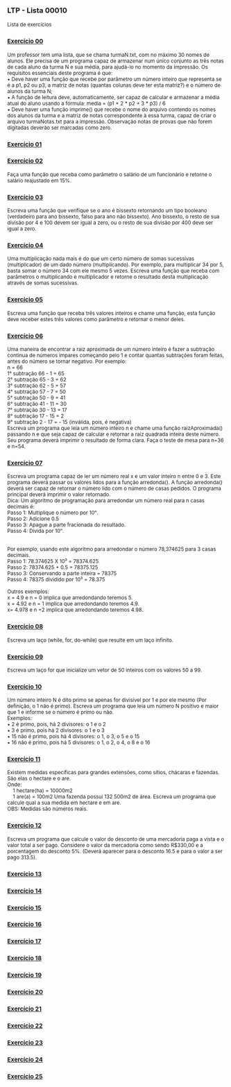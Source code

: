 ### LTP - Lista 00010
<sub>Lista de exercícios</sub>

### <sub>[Exercício 00](https://github.com/albertocerqueira/logica-tecnica-programacao/blob/master/src/br/com/logica/tecnicas/programacao/exercicios00010/Exercicio00.java "Exercício 00")</sub>
<sub>Um professor tem uma lista, que se chama turmaN.txt, com no máximo 30 nomes de alunos. Ele precisa de um programa capaz de armazenar num único conjunto as três notas de cada aluno da turma N e sua média, para ajudá-lo no momento da impressão. Os requisitos essenciais deste programa é que:  
• Deve haver uma função que recebe por parâmetro um número inteiro que representa se é a p1, p2 ou p3, a matriz de notas (quantas colunas deve ter esta matriz?) e o número de alunos da turma N;  
• A função de leitura deve, automaticamente, ser capaz de calcular e armazenar a média atual do aluno usando a fórmula: media = (p1 + 2 * p2 + 3 * p3) / 6  
• Deve haver uma função imprime() que recebe o nome do arquivo contendo os nomes dos alunos da turma e a matriz de notas correspondente à essa turma, capaz de criar o arquivo turmaNotas.txt para a impressão. Observação notas de provas que não forem digitadas deverão ser marcadas como zero.</sub>

### <sub>[Exercício 01](https://github.com/albertocerqueira/logica-tecnica-programacao/blob/master/src/br/com/logica/tecnicas/programacao/exercicios00010/Exercicio01.java "Exercício 01")</sub>  
<sub></sub>  
	 
### <sub>[Exercício 02](https://github.com/albertocerqueira/logica-tecnica-programacao/blob/master/src/br/com/logica/tecnicas/programacao/exercicios00010/Exercicio02.java "Exercício 02")</sub>  
<sub>Faça uma função que receba como parâmetro o salário de um funcionário e retorne o salário reajustado em 15%.</sub>  
	 
### <sub>[Exercício 03](https://github.com/albertocerqueira/logica-tecnica-programacao/blob/master/src/br/com/logica/tecnicas/programacao/exercicios00010/Exercicio03.java "Exercício 03")</sub>
<sub>Escreva uma função que verifique se o ano é bissexto retornando um tipo booleano (verdadeiro para ano bissexto, falso para ano não bissexto). Ano bissexto, o resto de sua divisão por 4 e 100 devem ser igual a zero, ou o resto de sua divisão por 400 deve ser igual a zero.</sub>  

### <sub>[Exercício 04](https://github.com/albertocerqueira/logica-tecnica-programacao/blob/master/src/br/com/logica/tecnicas/programacao/exercicios00010/Exercicio04.java "Exercício 04")</sub>
<sub>Uma multiplicação nada mais é do que um certo número de somas sucessivas (multiplicador) de um dado número (multiplicando). Por exemplo, para multiplicar 34 por 5, basta somar o número 34 com ele mesmo 5 vezes. Escreva uma função que receba com parâmetros o multiplicando e multiplicador e retorne o resultado desta multiplicação através de somas sucessivas.</sub>  
	 
### <sub>[Exercício 05](https://github.com/albertocerqueira/logica-tecnica-programacao/blob/master/src/br/com/logica/tecnicas/programacao/exercicios00010/Exercicio05.java "Exercício 05")</sub>
<sub>Escreva uma função que receba três valores inteiros e chame uma função, esta função deve receber estes três valores como parâmetro e retornar o menor deles.</sub>  

### <sub>[Exercício 06](https://github.com/albertocerqueira/logica-tecnica-programacao/blob/master/src/br/com/logica/tecnicas/programacao/exercicios00010/Exercicio06.java "Exercício 06")</sub>
<sub>Uma maneira de encontrar a raiz aproximada de um número inteiro é fazer a subtração continua de números impares começando pelo 1 e contar quantas subtrações foram feitas, antes do número se tornar negativo. Por exemplo:  
n = 66  
1° subtração 66 - 1  = 65  
2° subtração 65 - 3  = 62  
3° subtração 62 - 5  = 57  
4° subtração 57 - 7  = 50  
5° subtração 50 - 9  = 41  
6° subtração 41 - 11 = 30  
7° subtração 30 - 13 = 17  
8° subtração 17 - 15 = 2  
9° subtração 2  - 17 = - 15 (inválida, pois, é negativa)  
Escreva um programa que leia um número inteiro n e chame uma função raizAproximada() passando n e que seja capaz de calcular e retornar a raiz quadrada inteira deste número. Seu programa deverá imprimir o resultado de forma clara. Faça o teste de mesa para n=36 e n=54.</sub>  

### <sub>[Exercício 07](https://github.com/albertocerqueira/logica-tecnica-programacao/blob/master/src/br/com/logica/tecnicas/programacao/exercicios00010/Exercicio07.java "Exercício 07")</sub>
<sub>Escreva um programa capaz de ler um número real x e um valor inteiro n entre 0 e 3. Este programa deverá passar os valores lidos para a função arredonda(). A função arredonda() deverá ser capaz de retornar o número lido com o número de casas pedidos. O programa principal deverá imprimir o valor retornado.  
Dica: Um algoritmo de programação para arredondar um número real para n casas decimais é:  
Passo 1: Multiplique o número por 10ⁿ.  
Passo 2: Adicione 0.5  
Passo 3: Apague a parte fracionada do resultado.  
Passo 4: Divida por 10ⁿ.  
<br />  
Por exemplo, usando este algoritmo para arredondar o número 78,374625 para 3 casas decimais.  
Passo 1: 78.374625 X 10³ = 78374.625  
Passo 2: 78374.625 + 0.5 = 78375.125  
Passo 3: Conservando a parte inteira = 78375  
Passo 4: 78375 dividido por 10³ = 78.375  
<br />
Outros exemplos:  
x = 4.9 e n = 0 implica que arredondando teremos 5.  
x = 4.92 e n = 1 implica que arredondando teremos 4.9.  
x= 4.978 e n =2 implica que arredondando teremos 4.98.</sub>  

### <sub>[Exercício 08](https://github.com/albertocerqueira/logica-tecnica-programacao/blob/master/src/br/com/logica/tecnicas/programacao/exercicios00010/Exercicio08.java "Exercício 08")</sub>
<sub>Escreva um laço (while, for, do-while) que resulte em um laço infinito.</sub>  

### <sub>[Exercício 09](https://github.com/albertocerqueira/logica-tecnica-programacao/blob/master/src/br/com/logica/tecnicas/programacao/exercicios00010/Exercicio09.java "Exercício 09")</sub>
<sub>Escreva um laço for que inicialize um vetor de 50 inteiros com os valores 50 a 99.</sub>

### <sub>[Exercício 10](https://github.com/albertocerqueira/logica-tecnica-programacao/blob/master/src/br/com/logica/tecnicas/programacao/exercicios00010/Exercicio10.java "Exercício 10")</sub>
<sub>Um número inteiro N é dito primo se apenas for divisível por 1 e por ele mesmo (Por definição, o 1 não é primo). Escreva um programa que leia um número N positivo e maior que 1 e informe se o número é primo ou não.  
Exemplos:  
• 2 é primo, pois, há 2 divisores: o 1 e o 2  
• 3 é primo, pois há 2 divisores: o 1 e o 3  
• 15 não é primo, pois há 4 divisores: o 1, o 3, o 5 e o 15  
• 16 não é primo, pois há 5 divisores: o 1, o 2, o 4, o 8 e o 16</sub>

### <sub>[Exercício 11](https://github.com/albertocerqueira/logica-tecnica-programacao/blob/master/src/br/com/logica/tecnicas/programacao/exercicios00010/Exercicio11.java "Exercício 11")</sub>
<sub>Existem medidas específicas para grandes extensões, como sítios, chácaras e fazendas. São elas o hectare e o are.  
Onde:  
&nbsp;&nbsp;&nbsp;&nbsp;1 hectare(ha) = 10000m2  
&nbsp;&nbsp;&nbsp;&nbsp;1 are(a) = 100m2
Uma fazenda possui 132 500m2 de área. Escreva um programa que calcule qual a sua medida em hectare e em are.  
OBS: Medidas são números reais.</sub>

### <sub>[Exercício 12](https://github.com/albertocerqueira/logica-tecnica-programacao/blob/master/src/br/com/logica/tecnicas/programacao/exercicios00010/Exercicio12.java "Exercício 12")</sub>
<sub>Escreva um programa que calcule o valor do desconto de uma mercadoria paga a vista e o valor total a ser pago. Considere o valor da mercadoria como sendo R$330,00 e a porcentagem do desconto 5%. (Deverá aparecer para o desconto 16.5 e para o valor a ser pago 313.5).</sub>

### <sub>[Exercício 13](https://github.com/albertocerqueira/logica-tecnica-programacao/blob/master/src/br/com/logica/tecnicas/programacao/exercicios00010/Exercicio13.java "Exercício 13")</sub>
<sub></sub>

### <sub>[Exercício 14](https://github.com/albertocerqueira/logica-tecnica-programacao/blob/master/src/br/com/logica/tecnicas/programacao/exercicios00010/Exercicio14.java "Exercício 14")</sub>
<sub></sub>

### <sub>[Exercício 15](https://github.com/albertocerqueira/logica-tecnica-programacao/blob/master/src/br/com/logica/tecnicas/programacao/exercicios00010/Exercicio15.java "Exercício 15")</sub>
<sub></sub>

### <sub>[Exercício 16](https://github.com/albertocerqueira/logica-tecnica-programacao/blob/master/src/br/com/logica/tecnicas/programacao/exercicios00010/Exercicio16.java "Exercício 16")</sub>
<sub></sub>

### <sub>[Exercício 17](https://github.com/albertocerqueira/logica-tecnica-programacao/blob/master/src/br/com/logica/tecnicas/programacao/exercicios00010/Exercicio17.java "Exercício 17")</sub>
<sub></sub>

### <sub>[Exercício 18](https://github.com/albertocerqueira/logica-tecnica-programacao/blob/master/src/br/com/logica/tecnicas/programacao/exercicios00010/Exercicio18.java "Exercício 18")</sub>
<sub></sub>

### <sub>[Exercício 19](https://github.com/albertocerqueira/logica-tecnica-programacao/blob/master/src/br/com/logica/tecnicas/programacao/exercicios00010/Exercicio19.java "Exercício 19")</sub>
<sub></sub>

### <sub>[Exercício 20](https://github.com/albertocerqueira/logica-tecnica-programacao/blob/master/src/br/com/logica/tecnicas/programacao/exercicios00010/Exercicio20.java "Exercício 20")</sub>
<sub></sub>

### <sub>[Exercício 21](https://github.com/albertocerqueira/logica-tecnica-programacao/blob/master/src/br/com/logica/tecnicas/programacao/exercicios00010/Exercicio21.java "Exercício 21")</sub>
<sub></sub>

### <sub>[Exercício 22](https://github.com/albertocerqueira/logica-tecnica-programacao/blob/master/src/br/com/logica/tecnicas/programacao/exercicios00010/Exercicio22.java "Exercício 22")</sub>
<sub></sub>

### <sub>[Exercício 23](https://github.com/albertocerqueira/logica-tecnica-programacao/blob/master/src/br/com/logica/tecnicas/programacao/exercicios00010/Exercicio23.java "Exercício 23")</sub>
<sub></sub>

### <sub>[Exercício 24](https://github.com/albertocerqueira/logica-tecnica-programacao/blob/master/src/br/com/logica/tecnicas/programacao/exercicios00010/Exercicio24.java "Exercício 24")</sub>
<sub></sub>

### <sub>[Exercício 25](https://github.com/albertocerqueira/logica-tecnica-programacao/blob/master/src/br/com/logica/tecnicas/programacao/exercicios00010/Exercicio25.java "Exercício 25")</sub>
<sub></sub>
